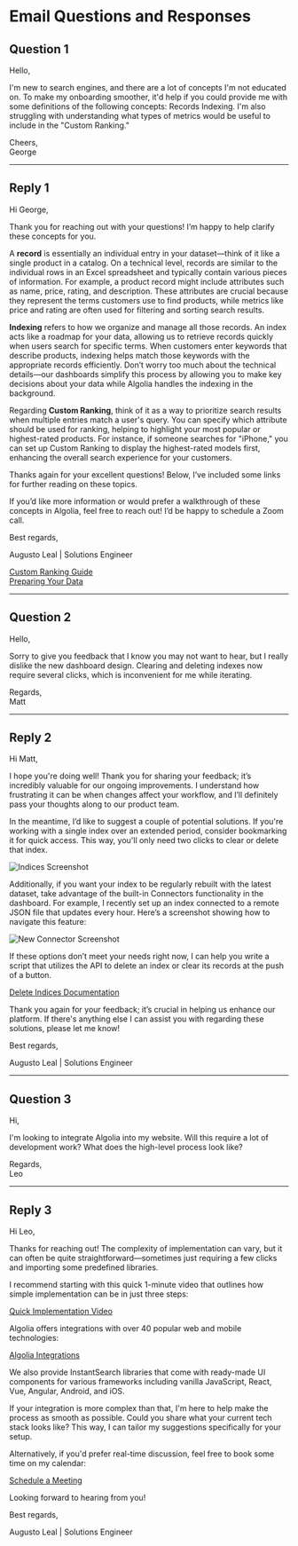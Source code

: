 # Email Questions and Responses

## Question 1

Hello,

I'm new to search engines, and there are a lot of concepts I'm not educated on. To make my onboarding smoother, it'd help if you could provide me with some definitions of the following concepts: Records Indexing. I'm also struggling with understanding what types of metrics would be useful to include in the "Custom Ranking."

Cheers,  
George

---

## Reply 1

Hi George,

Thank you for reaching out with your questions! I’m happy to help clarify these concepts for you.

A **record** is essentially an individual entry in your dataset—think of it like a single product in a catalog. On a technical level, records are similar to the individual rows in an Excel spreadsheet and typically contain various pieces of information. For example, a product record might include attributes such as name, price, rating, and description. These attributes are crucial because they represent the terms customers use to find products, while metrics like price and rating are often used for filtering and sorting search results.

**Indexing** refers to how we organize and manage all those records. An index acts like a roadmap for your data, allowing us to retrieve records quickly when users search for specific terms. When customers enter keywords that describe products, indexing helps match those keywords with the appropriate records efficiently. Don’t worry too much about the technical details—our dashboards simplify this process by allowing you to make key decisions about your data while Algolia handles the indexing in the background.

Regarding **Custom Ranking**, think of it as a way to prioritize search results when multiple entries match a user's query. You can specify which attribute should be used for ranking, helping to highlight your most popular or highest-rated products. For instance, if someone searches for "iPhone," you can set up Custom Ranking to display the highest-rated models first, enhancing the overall search experience for your customers.

Thanks again for your excellent questions! Below, I’ve included some links for further reading on these topics.

If you’d like more information or would prefer a walkthrough of these concepts in Algolia, feel free to reach out! I’d be happy to schedule a Zoom call.

Best regards,

Augusto Leal | Solutions Engineer  

[Custom Ranking Guide](https://www.algolia.com/doc/guides/managing-results/must-do/custom-ranking/)  
[Preparing Your Data](https://www.algolia.com/doc/guides/sending-and-managing-data/prepare-your-data/)

---

## Question 2

Hello,

Sorry to give you feedback that I know you may not want to hear, but I really dislike the new dashboard design. Clearing and deleting indexes now require several clicks, which is inconvenient for me while iterating.

Regards,  
Matt

---

## Reply 2

Hi Matt,

I hope you're doing well! Thank you for sharing your feedback; it’s incredibly valuable for our ongoing improvements. I understand how frustrating it can be when changes affect your workflow, and I’ll definitely pass your thoughts along to our product team.

In the meantime, I’d like to suggest a couple of potential solutions. If you're working with a single index over an extended period, consider bookmarking it for quick access. This way, you'll only need two clicks to clear or delete that index.

![Indices Screenshot](indices.png)

Additionally, if you want your index to be regularly rebuilt with the latest dataset, take advantage of the built-in Connectors functionality in the dashboard. For example, I recently set up an index connected to a remote JSON file that updates every hour. Here’s a screenshot showing how to navigate this feature:

![New Connector Screenshot](newconnector.png)

If these options don’t meet your needs right now, I can help you write a script that utilizes the API to delete an index or clear its records at the push of a button.

[Delete Indices Documentation](https://www.algolia.com/doc/guides/sending-and-managing-data/manage-indices-and-apps/manage-indices/how-to/delete-indices/?client=javascript/)

Thank you again for your feedback; it’s crucial in helping us enhance our platform. If there's anything else I can assist you with regarding these solutions, please let me know!

Best regards,

Augusto Leal | Solutions Engineer  

---

## Question 3

Hi,

I'm looking to integrate Algolia into my website. Will this require a lot of development work? What does the high-level process look like?

Regards,  
Leo

---

## Reply 3

Hi Leo,

Thanks for reaching out! The complexity of implementation can vary, but it can often be quite straightforward—sometimes just requiring a few clicks and importing some predefined libraries.

I recommend starting with this quick 1-minute video that outlines how simple implementation can be in just three steps:

[Quick Implementation Video](https://www.youtube.com/watch?v=yA4KISBv_88/)

Algolia offers integrations with over 40 popular web and mobile technologies:

[Algolia Integrations](https://www.algolia.com/developers/integrations/)

We also provide InstantSearch libraries that come with ready-made UI components for various frameworks including vanilla JavaScript, React, Vue, Angular, Android, and iOS.

If your integration is more complex than that, I'm here to help make the process as smooth as possible. Could you share what your current tech stack looks like? This way, I can tailor my suggestions specifically for your setup.

Alternatively, if you'd prefer real-time discussion, feel free to book some time on my calendar:

[Schedule a Meeting](http://calendly.com/insertmylinkhere/)

Looking forward to hearing from you!

Best regards,

Augusto Leal | Solutions Engineer  
